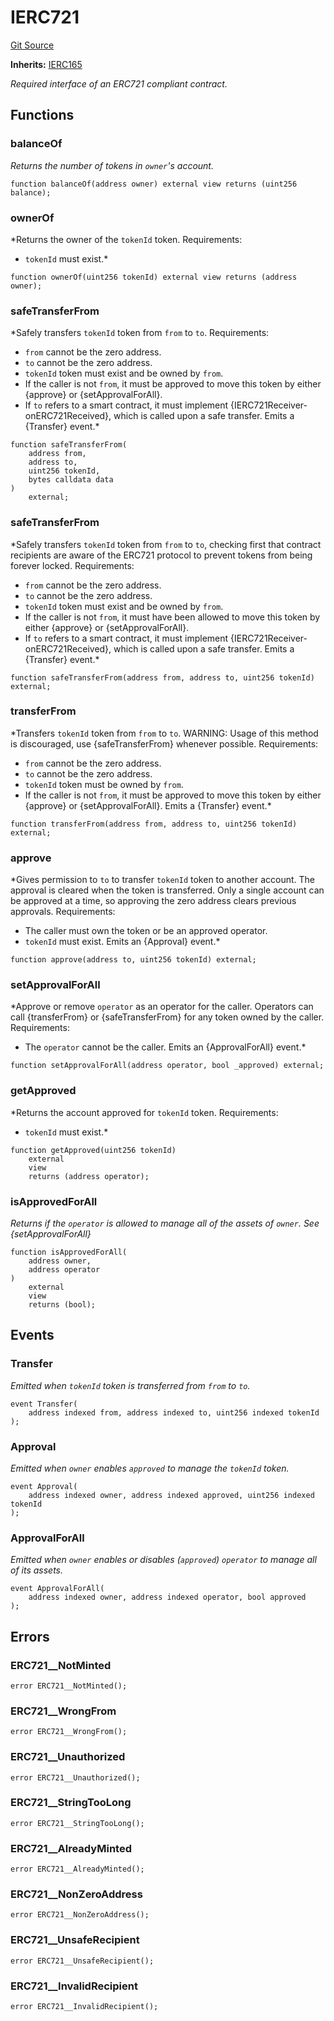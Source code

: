 # IERC721
[Git Source](https://github.com/ContractLabs/foundry-bountykinds-contract/blob/67e6855d3beabdf242cc0b51d9e53b087a5235b9/src/oz-custom/oz/token/ERC721/IERC721.sol)

**Inherits:**
[IERC165](/src/oz-custom/oz/utils/introspection/IERC165.sol/interface.IERC165.md)

*Required interface of an ERC721 compliant contract.*


## Functions
### balanceOf

*Returns the number of tokens in ``owner``'s account.*


```solidity
function balanceOf(address owner) external view returns (uint256 balance);
```

### ownerOf

*Returns the owner of the `tokenId` token.
Requirements:
- `tokenId` must exist.*


```solidity
function ownerOf(uint256 tokenId) external view returns (address owner);
```

### safeTransferFrom

*Safely transfers `tokenId` token from `from` to `to`.
Requirements:
- `from` cannot be the zero address.
- `to` cannot be the zero address.
- `tokenId` token must exist and be owned by `from`.
- If the caller is not `from`, it must be approved to move this token by
either {approve} or {setApprovalForAll}.
- If `to` refers to a smart contract, it must implement
{IERC721Receiver-onERC721Received}, which is called upon
a safe transfer.
Emits a {Transfer} event.*


```solidity
function safeTransferFrom(
    address from,
    address to,
    uint256 tokenId,
    bytes calldata data
)
    external;
```

### safeTransferFrom

*Safely transfers `tokenId` token from `from` to `to`, checking first
that contract recipients
are aware of the ERC721 protocol to prevent tokens from being forever
locked.
Requirements:
- `from` cannot be the zero address.
- `to` cannot be the zero address.
- `tokenId` token must exist and be owned by `from`.
- If the caller is not `from`, it must have been allowed to move this
token by either {approve} or
{setApprovalForAll}.
- If `to` refers to a smart contract, it must implement
{IERC721Receiver-onERC721Received}, which is called upon
a safe transfer.
Emits a {Transfer} event.*


```solidity
function safeTransferFrom(address from, address to, uint256 tokenId) external;
```

### transferFrom

*Transfers `tokenId` token from `from` to `to`.
WARNING: Usage of this method is discouraged, use {safeTransferFrom}
whenever possible.
Requirements:
- `from` cannot be the zero address.
- `to` cannot be the zero address.
- `tokenId` token must be owned by `from`.
- If the caller is not `from`, it must be approved to move this token by
either {approve} or {setApprovalForAll}.
Emits a {Transfer} event.*


```solidity
function transferFrom(address from, address to, uint256 tokenId) external;
```

### approve

*Gives permission to `to` to transfer `tokenId` token to another
account.
The approval is cleared when the token is transferred.
Only a single account can be approved at a time, so approving the zero
address clears previous approvals.
Requirements:
- The caller must own the token or be an approved operator.
- `tokenId` must exist.
Emits an {Approval} event.*


```solidity
function approve(address to, uint256 tokenId) external;
```

### setApprovalForAll

*Approve or remove `operator` as an operator for the caller.
Operators can call {transferFrom} or {safeTransferFrom} for any token
owned by the caller.
Requirements:
- The `operator` cannot be the caller.
Emits an {ApprovalForAll} event.*


```solidity
function setApprovalForAll(address operator, bool _approved) external;
```

### getApproved

*Returns the account approved for `tokenId` token.
Requirements:
- `tokenId` must exist.*


```solidity
function getApproved(uint256 tokenId)
    external
    view
    returns (address operator);
```

### isApprovedForAll

*Returns if the `operator` is allowed to manage all of the assets of
`owner`.
See {setApprovalForAll}*


```solidity
function isApprovedForAll(
    address owner,
    address operator
)
    external
    view
    returns (bool);
```

## Events
### Transfer
*Emitted when `tokenId` token is transferred from `from` to `to`.*


```solidity
event Transfer(
    address indexed from, address indexed to, uint256 indexed tokenId
);
```

### Approval
*Emitted when `owner` enables `approved` to manage the `tokenId`
token.*


```solidity
event Approval(
    address indexed owner, address indexed approved, uint256 indexed tokenId
);
```

### ApprovalForAll
*Emitted when `owner` enables or disables (`approved`) `operator` to
manage all of its assets.*


```solidity
event ApprovalForAll(
    address indexed owner, address indexed operator, bool approved
);
```

## Errors
### ERC721__NotMinted

```solidity
error ERC721__NotMinted();
```

### ERC721__WrongFrom

```solidity
error ERC721__WrongFrom();
```

### ERC721__Unauthorized

```solidity
error ERC721__Unauthorized();
```

### ERC721__StringTooLong

```solidity
error ERC721__StringTooLong();
```

### ERC721__AlreadyMinted

```solidity
error ERC721__AlreadyMinted();
```

### ERC721__NonZeroAddress

```solidity
error ERC721__NonZeroAddress();
```

### ERC721__UnsafeRecipient

```solidity
error ERC721__UnsafeRecipient();
```

### ERC721__InvalidRecipient

```solidity
error ERC721__InvalidRecipient();
```

